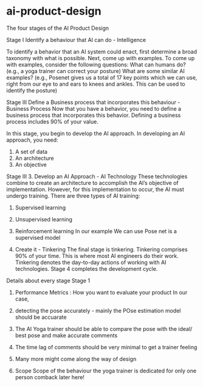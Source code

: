 # ai-product-design

The four stages of the AI Product Design

Stage I 
Identify a behaviour that AI can do - Intelligence

To identify a behavior that an AI system could enact, first determine a broad taxonomy with what is possible. Next, come up with examples. To come up with examples, consider the following questions:
What can humans do? (e.g., a yoga trainer can correct your posture)
What are some similar AI examples? (e.g., Posenet gives us a total of 17 key points which we can use, right from our eye to and ears to knees and ankles. This can be used to identify the posture)

Stage III 
Define a Business process that incorporates this behaviour - Business Process
Now that you have a behavior, you need to define a business process that incorporates this behavior. Defining a business process includes 90% of your value.

In this stage, you begin to develop the AI approach. In developing an AI approach, you need:
1.    A set of data
2.    An architecture
3.    An objective

Stage III 
3. Develop an AI Approach - AI Technology
These technologies combine to create an architecture to accomplish the AI’s objective of implementation. 
However, for this implementation to occur, the AI must undergo training. There are three types of AI training:
1.    Supervised learning
2.    Unsupervised learning
3.    Reinforcement learning
In our example
We can use Pose net is a supervised model 

4. Create it - Tinkering
The final stage is tinkering. Tinkering comprises 90% of your time. This is where most AI engineers do their work. Tinkering denotes the day-to-day actions of working with AI technologies. Stage 4 completes the development cycle.

Details about every stage
Stage 1
1. Performance Metrics : How you want to evaluate your product
In our case, 
1. detecting the pose accurately - mainly the POse estimation model should be accuarate
2. The AI Yoga trainer should be able to compare the pose with the ideal/ best pose and make accurate comments
3. The time lag of comments should be very minimal to get a trainer feeling
4. Many more might come along the way of design


2. Scope
 Scope of the behaviour
 the yoga trainer is dedicated for only one person
 comback later here!
 
 
